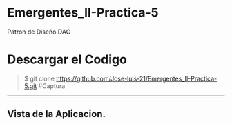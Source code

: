 # Emergentes_II-Practica-5
Patron de Diseño DAO
# Descargar el Codigo
>$ git clone https://github.com/Jose-luis-21/Emergentes_II-Practica-5.git
#Captura
---
## Vista de la Aplicacion.

